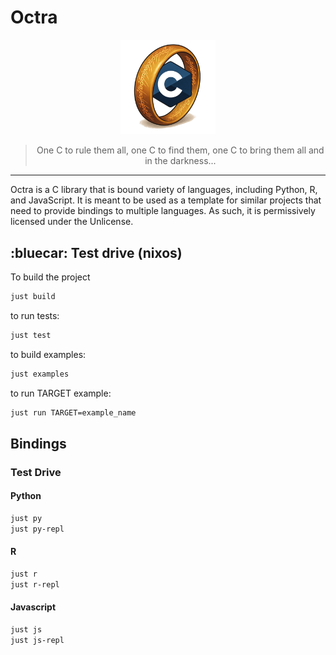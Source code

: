 # Octra

<div style="text-align: center;">
  <img src="./assets/octra.png" alt="Logo" style="width: 30%;">
</div>

<blockquote style="text-align: center;">
  One C to rule them all, one C to find them, one C to bring them all and in the darkness...
</blockquote>

---


Octra is a C library that is bound variety of languages, including Python, R,
and JavaScript. It is meant to be used as a template for similar projects that
need to provide bindings to multiple languages. As such, it is permissively
licensed under the Unlicense.




## :bluecar: Test drive (nixos)

To build the project

```bash
just build
```

to run tests:

```bash
just test
```

to build examples:

```bash
just examples
```

to run TARGET example:

```bash
just run TARGET=example_name
```

## Bindings


### Test Drive


#### Python

```bash
just py
just py-repl
```

#### R

```bash
just r
just r-repl
```

#### Javascript

```bash
just js
just js-repl
```

